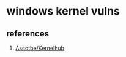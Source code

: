 # windows kernel vulns

## references

1. [Ascotbe/Kernelhub](https://github.com/Ascotbe/Kernelhub/blob/master/README.CN.md)